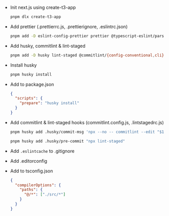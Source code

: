- Init next.js using create-t3-app

  ```bash
  pnpm dlx create-t3-app
  ```

- Add prettier (.prettierrc.js, .prettierignore, .eslintrc.json)

  ```bash
  pnpm add -D eslint-config-prettier prettier @typescript-eslint/parser @typescript-eslint/eslint-plugin prettier-plugin-tailwindcss @trivago/prettier-plugin-sort-imports
  ```

- Add husky, commitlint & lint-staged

  ```bash
  pnpm add -D husky lint-staged @commitlint/{config-conventional,cli}
  ```

- Install husky

  ```bash
  pnpm husky install
  ```

- Add to package.json

  ```json
  {
    "scripts": {
      "prepare": "husky install"
    }
  }
  ```

- Add commitlint & lint-staged hooks (commitlint.config.js, .lintstagedrc.js)

  ```bash
  pnpm husky add .husky/commit-msg 'npx --no -- commitlint --edit "$1"'

  pnpm husky add .husky/pre-commit "npx lint-staged"
  ```

- Add `.eslintcache` to .gitignore

- Add .editorconfig

- Add to tsconfig.json

  ```json
  {
    "compilerOptions": {
      "paths": {
        "@/*": ["./src/*"]
      }
    }
  }
  ```
